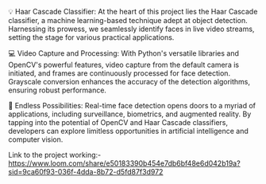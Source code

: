 💡 Haar Cascade Classifier: At the heart of this project lies the Haar Cascade classifier, a machine learning-based technique adept at object detection. Harnessing its prowess, we seamlessly identify faces in live video streams, setting the stage for various practical applications.

💻 Video Capture and Processing: With Python's versatile libraries and OpenCV's powerful features, video capture from the default camera is initiated, and frames are continuously processed for face detection. Grayscale conversion enhances the accuracy of the detection algorithms, ensuring robust performance.

🚀 Endless Possibilities: Real-time face detection opens doors to a myriad of applications, including surveillance, biometrics, and augmented reality. By tapping into the potential of OpenCV and Haar Cascade classifiers, developers can explore limitless opportunities in artificial intelligence and computer vision.


Link to the project working:- https://www.loom.com/share/e50183390b454e7db6bf48e6d042b19a?sid=9ca60f93-036f-4dda-8b72-d5fd87f3d972
